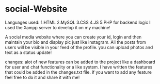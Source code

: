 # social-Website
Languages used:
1.HTML
2.MySQL
3.CSS
4.JS
5.PHP for backend logic
I used the Xampp server to develop it on my machine!

A social media website where you can create your id, login and then maintain your bio and display pic just like instagram. All the posts from users will be visible in your feed of the profile. you can upload photos and text as a status update!

changes: alot of new features can be added to the project like a dashboard for user and chat functionality or a like system. I have written the features that could be added in the changes.txt file. if you want to add any feature feel free to do it and share it with me!


